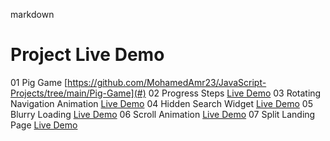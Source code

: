 markdown
#    Project                          Live Demo
01   Pig Game                  [https://github.com/MohamedAmr23/JavaScript-Projects/tree/main/Pig-Game](#)
02   Progress Steps                   [Live Demo](#)
03   Rotating Navigation Animation    [Live Demo](#)
04   Hidden Search Widget             [Live Demo](#)
05   Blurry Loading                   [Live Demo](#)
06   Scroll Animation                 [Live Demo](#)
07   Split Landing Page               [Live Demo](#)
